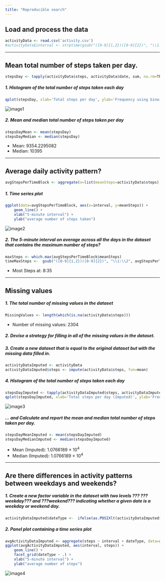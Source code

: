 ```yaml
---
title: "Reproducible search"
---
```


## Load and process the data






```r
activityData <- read.csv('activity.csv')
#activityData$interval <- strptime(gsub("([0-9]{1,2})([0-9]{2})", "\\1:\\2", activityData$interval), format='%H:%M')
```




-----

## Mean total number of steps taken per day.


```r
stepsDay <- tapply(activityData$steps, activityData$date, sum, na.rm=TRUE)
```

##### 1. Histogram of the total number of steps taken each day


```r
qplot(stepsDay, xlab='Total steps per day', ylab='Frequency using binwith 500', binwidth=500)
```

![image1]("C:/Users/hmnbh/Desktop/DS/RS/image1.png")



##### 2. Mean and median total number of steps taken per day


```r
stepsDayMean <- mean(stepsDay)
stepsDayMedian <- median(stepsDay)
```
* Mean: 9354.2295082 
* Median: 10395

-----

## Average daily activity pattern?


```r
avgStepsPerTimeBlock <- aggregate(x=list(meanSteps=activityData$steps), by=list(interval=activityData$interval), FUN=mean, na.rm=TRUE)
```

##### 1. Time series plot


```r
ggplot(data=avgStepsPerTimeBlock, aes(x=interval, y=meanSteps)) +
    geom_line() +
    xlab("5-minute interval") +
    ylab("average number of steps taken") 
```

![image2]("C:/Users/hmnbh/Desktop/DS/RS/image2.png")
##### 2. The 5-minute interval on average across all the days in the dataset that contains the maximum number of steps?


```r
maxSteps <- which.max(avgStepsPerTimeBlock$meanSteps)
timeMaxSteps <-  gsub("([0-9]{1,2})([0-9]{2})", "\\1:\\2", avgStepsPerTimeBlock[maxSteps,'interval'])
```

* Most Steps at: 8:35

----

## Missing values
##### 1. The total number of missing values in the dataset 


```r
MissingValues <- length(which(is.na(activityData$steps)))
```

* Number of missing values: 2304

##### 2. Devise a strategy for filling in all of the missing values in the dataset.
##### 3. Create a new dataset that is equal to the original dataset but with the missing data filled in.


```r
activityDataImputed <- activityData
activityDataImputed$steps <- impute(activityData$steps, fun=mean)
```


##### 4. Histogram of the total number of steps taken each day 


```r
stepsDayImputed <- tapply(activityDataImputed$steps, activityDataImputed$date, sum)
qplot(stepsDayImputed, xlab='Total steps per day (Imputed)', ylab='Frequency using binwith 500', binwidth=500)
```

![image3]("C:/Users/hmnbh/Desktop/DS/RS/image3.png")


 

##### ... and Calculate and report the mean and median total number of steps taken per day. 


```r
stepsDayMeanImputed <- mean(stepsDayImputed)
stepsDayMedianImputed <- median(stepsDayImputed)
```
* Mean (Imputed): 1.0766189 &times; 10<sup>4</sup>
* Median (Imputed):  1.0766189 &times; 10<sup>4</sup>


----

## Are there differences in activity patterns between weekdays and weekends?
##### 1. Create a new factor variable in the dataset with two levels ??? ???weekday??? and ???weekend??? indicating whether a given date is a weekday or weekend day.



```r
activityDataImputed$dateType <-  ifelse(as.POSIXlt(activityDataImputed$date)$wday %in% c(0,6), 'weekend', 'weekday')
```

##### 2. Panel plot containing a time series plot



```r
avgActivityDataImputed <- aggregate(steps ~ interval + dateType, data=activityDataImputed, mean)
ggplot(avgActivityDataImputed, aes(interval, steps)) + 
    geom_line() + 
    facet_grid(dateType ~ .) +
    xlab("5-minute interval") + 
    ylab("average number of steps")
```

![image4]("C:/Users/hmnbh/Desktop/DS/RS/image4.png")
